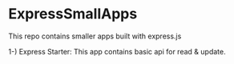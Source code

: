 # ExpressSmallApps
 This repo contains smaller apps built with express.js

1-) Express Starter: This app contains basic api for read & update. 
